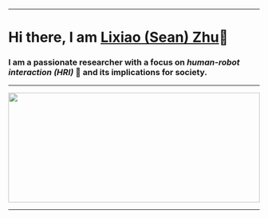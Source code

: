 ___
# Hi there, I am [Lixiao (Sean) Zhu](https://www.zhulixiao.com "Lixiao Zhu's Personal Website")👋 #

### I am a passionate researcher with a focus on ***human-robot interaction (HRI)*** :robot: and its implications for society. 
___

<img align="center" width="100%" height="220px" src="https://github-readme-stats.vercel.app/api?username=zhulixiao&count_private=true&show_icons=true&theme=default&hide_border=true" />

___
